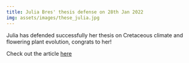 ```yaml
---
title: Julia Bres' thesis defense on 28th Jan 2022 
img: assets/images/these_julia.jpg
---
```

Julia has defended successfully her thesis on Cretaceous climate and flowering plant evolution, congrats to her! 

Check out the article [here](https://www.ipsl.fr/agenda/archives-soutenances/soutenance-de-these-de-julia-bres/)
